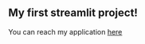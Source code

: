 ## My first streamlit project!

You can reach my application [here](https://sarandoga2919-streamlittraining-main-2yjkyr.streamlitapp.com/)
